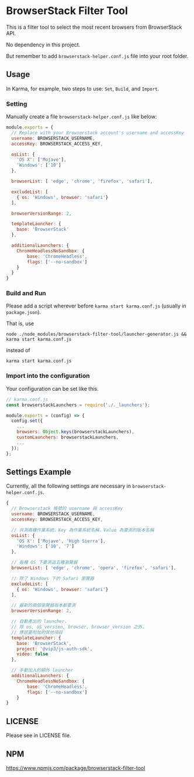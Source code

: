 # BrowserStack Filter Tool

This is a filter tool to select the most recent browsers from BrowserStack API.

No dependency in this project.

But remember to add `browserstack-helper.conf.js` file into your root folder.

## Usage

In Karma, for example, two steps to use: `Set`, `Build`, and `Import`.

### Setting

Manually create a file `browserstack-helper.conf.js` like below:

```javascript
module.exports = {
  // Replace with your Browserstack account's username and accessKey
  username: BROWSERSTACK_USERNAME,
  accessKey: BROWSERSTACK_ACCESS_KEY,

  osList: {
    'OS X': ['Mojave'],
    'Windows': ['10']
  },

  browserList: [ 'edge', 'chrome', 'firefox', 'safari'],

  excludeList: [
    { os: 'Windows', browser: 'safari'}
  ],

  browserVersionRange: 2,

  templateLauncher: {
    base: 'BrowserStack'
  },

  additionalLaunchers: {
    ChromeHeadlessNoSandbox: {
        base: 'ChromeHeadless',
        flags: ['--no-sandbox']
    }
  }
}
```

### Build and Run

Please add a script wherever before `karma start karma.conf.js` (usually in `package.json`).

That is, use

```shell
node ./node_modules/browserstack-filter-tool/launcher-generator.js && karma start karma.conf.js
```

instead of

```shell
karma start karma.conf.js
```

### Import into the configuration

Your configuration can be set like this.

```javascript
// karma.conf.js
const browserstackLaunchers = require('./._launchers');

module.exports = (config) => {
  config.set({
    ...
    browsers: Object.keys(browserstackLaunchers),
    customLaunchers: browserstackLaunchers,
    ...
  });
};
```

## Settings Example

Currently, all the following settings are necessary in `browserstack-helper.conf.js`.

```javascript
{
  // Browserstack 帳號的 username 與 accessKey
  username: BROWSERSTACK_USERNAME,
  accessKey: BROWSERSTACK_ACCESS_KEY,

  // 共測兩種作業系統，Key 為作業系統名稱，Value 為要測的版本名稱
  osList: {
    'OS X': ['Mojave', 'High Sierra'],
    'Windows': ['10', '7']
  },

  // 每種 OS 下要測這五種瀏覽器
  browserList: [ 'edge', 'chrome', 'opera', 'firefox', 'safari'],

  // 除了 Windows 下的 Safari 瀏覽器
  excludeList: [
    { os: 'Windows', browser: 'safari'}
  ],

  // 最新的兩個瀏覽器版本都要測
  browserVersionRange: 2,

  // 自動產出的 launcher，
  // 除 os, os_version, browser, browser_version 之外，
  // 應該要附加的其他項目
  templateLauncher: {
    base: 'BrowserStack',
    project: '@vip3/js-auth-sdk',
    video: false
  },

  // 手動加入的額外 launcher
  additionalLaunchers: {
    ChromeHeadlessNoSandbox: {
        base: 'ChromeHeadless',
        flags: ['--no-sandbox']
    }
}
```

## LICENSE

Please see in LICENSE file.

## NPM
https://www.npmjs.com/package/browserstack-filter-tool